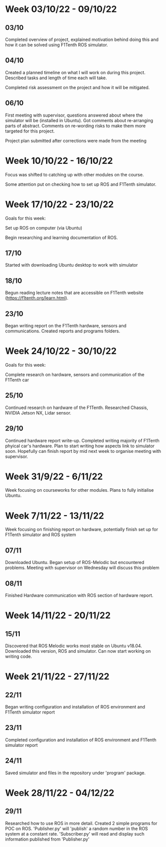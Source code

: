 # Week 03/10/22 - 09/10/22

## 03/10

Completed overview of project, explained motivation behind doing this and how it can be solved using F1Tenth ROS simulator.

## 04/10

Created a planned timeline on what I will work on during this project. Described tasks and length of time each will take.

Completed risk assessment on the project and how it will be mitigated.

## 06/10

First meeting with supervisor, questions answered about where the simulator will be (installed in Ubuntu). Got comments about re-arranging parts of abstract. Comments on re-wording risks to make them more targeted for this project.

Project plan submitted after corrections were made from the meeting

# Week 10/10/22 - 16/10/22

Focus was shifted to catching up with other modules on the course.

Some attention put on checking how to set up ROS and F1Tenth simulator. 

# Week 17/10/22 - 23/10/22

Goals for this week:

Set up ROS on computer (via Ubuntu)

Begin researching and learning documentation of ROS.

## 17/10

Started with downloading Ubuntu desktop to work with simulator

## 18/10

Begun reading lecture notes that are accessible on F1Tenth website (https://f1tenth.org/learn.html).

## 23/10

Began writing report on the F1Tenth hardware, sensors and communications. Created reports and programs folders.

# Week 24/10/22 - 30/10/22

Goals for this week:

Complete research on hardware, sensors and communication of the F1Tenth car

## 25/10

Continued research on hardware of the F1Tenth. Researched Chassis, NVIDIA Jetson NX, Lidar sensor.

## 29/10

Continued hardware report write-up. Completed writing majority of F1Tenth phyical car's hardware. Plan to start writing how aspects link to simulator soon. Hopefully can finish report by mid next week to organise meeting with supervisor.

# Week 31/9/22 - 6/11/22

Week focusing on courseworks for other modules. Plans to fully initialise Ubuntu.

# Week 7/11/22 - 13/11/22

Week focusing on finishing report on hardware, potentially finish set up for F1Tenth simulator and ROS system

## 07/11

Downloaded Ubuntu. Began setup of ROS-Melodic but encountered problems. Meeting with supervisor on Wednesday will discuss this problem

## 08/11

Finished Hardware communication with ROS section of hardware report.

# Week 14/11/22 - 20/11/22

## 15/11

Discovered that ROS Melodic works most stable on Ubuntu v18.04. Downloaded this version, ROS and simulator. Can now start working on writing code.

# Week 21/11/22 - 27/11/22

## 22/11

Began writing configuration and installation of ROS environment and F1Tenth simulator report

## 23/11

Completed configuration and installation of ROS environment and F1Tenth simulator report

## 24/11

Saved simulator and files in the repository under 'program' package.

# Week 28/11/22 - 04/12/22

## 29/11

Researched how to use ROS in more detail. Created 2 simple programs for POC on ROS. 'Publisher.py' will 'publish' a random number in the ROS system at a constant rate. 'Subscriber.py' will read and display such information published from 'Publisher.py' 
